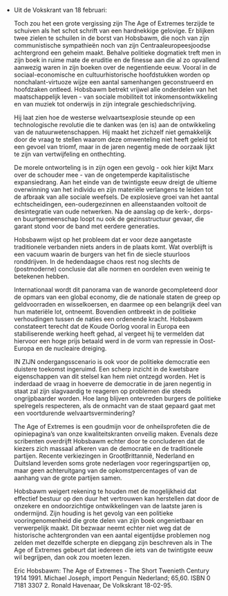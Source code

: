 - Uit de Vokskrant van 18 februari:
  
  Toch zou het een grote vergissing zijn The Age of Extremes terzijde te schuiven als het schot schrift van een hardnekkige gelovige. Er blijken twee zielen te schuilen in de borst van Hobsbawm, die noch van zijn communistische sympathieën noch van zijn Centraaleuropeesjoodse achtergrond een geheim maakt. Behalve politieke dogmatiek treft men in zijn boek in ruime mate de eruditie en de finesse aan die al zo opvallend aanwezig waren in zijn boeken over de negentiende eeuw. Vooral in de sociaal-economische en cultuurhistorische hoofdstukken worden op nonchalant-virtuoze wijze een aantal samenhangen geconstrueerd en hoofdzaken ontleed. Hobsbawm betrekt vrijwel alle onderdelen van het maatschappelijk leven - van sociale mobiliteit tot inkomensontwikkeling en van muziek tot onderwijs in zijn integrale geschiedschrijving.
  
  Hij laat zien hoe de westerse welvaartsexplosie steunde op een technologische revolutie die te danken was (en is) aan de ontwikkeling van de natuurwetenschappen. Hij maakt het zichzelf niet gemakkelijk door de vraag te stellen waarom deze omwenteling niet heeft geleid tot een gevoel van triomf, maar in de jaren negentig mede de oorzaak lijkt te zijn van vertwijfeling en onthechting.
  
  De morele ontworteling is in zijn ogen een gevolg - ook hier kijkt Marx over de schouder mee - van de ongetemperde kapitalistische expansiedrang. Aan het einde van de twintigste eeuw dreigt de ultieme overwinning van het individu en zijn materiële verlangens te leiden tot de afbraak van alle sociale weefsels. De explosieve groei van het aantal echtscheidingen, een-oudergezinnen en alleenstaanden voltooit de desintegratie van oude netwerken. Na de aanslag op de kerk-, dorps- en buurtgemeenschap loopt nu ook de gezinsstructuur gevaar, die garant stond voor de band met eerdere generaties.
  
  Hobsbawm wijst op het probleem dat er voor deze aangetaste traditionele verbanden niets anders in de plaats komt. Wat overblijft is een vacuum waarin de burgers van het fin de siecle stuurloos ronddrijven. In de hedendaagse chaos rest nog slechts de (postmoderne) conclusie dat alle normen en oordelen even weinig te betekenen hebben.
  
  Internationaal wordt dit panorama van de wanorde gecompleteerd door de opmars van een global economy, die de nationale staten de greep op geldvoorraden en wisselkoersen, en daarmee op een belangrijk deel van hun materiële lot, ontneemt. Bovendien ontbreekt in de politieke verhoudingen tussen de naties een ordenende kracht. Hobsbawm constateert terecht dat de Koude Oorlog vooral in Europa een stabiliserende werking heeft gehad, al vergeet hij te vermelden dat hiervoor een hoge prijs betaald werd in de vorm van repressie in Oost-Europa en de nucleaire dreiging.
  
  IN ZIJN ondergangsscenario is ook voor de politieke democratie een duistere toekomst ingeruimd. Een scherp inzicht in de kwetsbare eigenschappen van dit stelsel kan hem niet ontzegd worden. Het is inderdaad de vraag in hoeverre de democratie in de jaren negentig in staat zal zijn slagvaardig te reageren op problemen die steeds ongrijpbaarder worden. Hoe lang blijven ontevreden burgers de politieke spelregels respecteren, als de onmacht van de staat gepaard gaat met een voortdurende welvaartsvermindering?
  
  The Age of Extremes is een goudmijn voor de onheilsprofeten die de opiniepagina’s van onze kwaliteitskranten onveilig maken. Evenals deze scribenten overdrijft Hobsbawm echter door te concluderen dat de kiezers zich massaal afkeren van de democratie en de traditionele partijen. Recente verkiezingen in GrootBrittannië, Nederland en Duitsland leverden soms grote nederlagen voor regeringspartijen op, maar geen achteruitgang van de opkomstpercentages of van de aanhang van de grote partijen samen.
  
  Hobsbawm weigert rekening te houden met de mogelijkheid dat effectief bestuur op den duur het vertrouwen kan herstellen dat door de onzekere en ondoorzichtige ontwikkelingen van de laatste jaren is ondermijnd. Zijn houding is het gevolg van een politieke vooringenomenheid die grote delen van zijn boek ongenietbaar en verwerpelijk maakt. Dit bezwaar neemt echter niet weg dat de historische achtergronden van een aantal eigentijdse problemen nog zelden met dezelfde scherpte en diepgang zijn beschreven als in The Age of Extremes gebeurt dat iedereen die iets van de twintigste eeuw wil begrijpen, dan ook zou moeten lezen.
  
  Eric Hobsbawm: The Age of Extremes - The Short Twenieth Century 1914 1991. Michael Joseph, import Penguin Nederland; 65,60. ISBN 0 7181 3307 2.
  Ronald Havenaar, De Volkskrant 18-02-95.